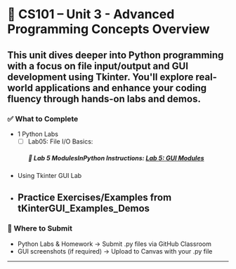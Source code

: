 # 🧠 CS101 – Unit 3 - Advanced Programming Concepts Overview

This unit dives deeper into Python programming with a focus on file input/output and GUI development using Tkinter. 
You'll explore real-world applications and enhance your coding fluency through hands-on labs and demos.
---
### ✅ What to Complete
- 1 Python Labs
    * [ ] Lab05: File I/O Basics:
        ##### 📌 Lab 5 ModulesInPython Instructions: [Lab 5: GUI Modules](Unit03_AdvProgramming/Lab05/Lab05_Instruction_README.md)
- Using Tkinter GUI Lab
+ Practice Exercises/Examples from tKinterGUI_Examples_Demos
  ---
### 📂 Where to Submit
- Python Labs & Homework → Submit .py files via GitHub Classroom
- GUI screenshots (if required) → Upload to Canvas with your .py file
---
